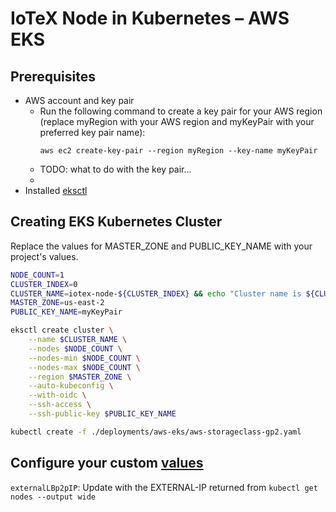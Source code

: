 # IoTeX Node in Kubernetes – AWS EKS

## Prerequisites

- AWS account and key pair
  - Run the following command to create a key pair for your AWS region (replace myRegion with your AWS region and    myKeyPair with your preferred key pair name):
    ```
    aws ec2 create-key-pair --region myRegion --key-name myKeyPair
    ```
  - TODO: what to do with the key pair...
  - 
- Installed [eksctl](https://docs.aws.amazon.com/eks/latest/userguide/eksctl.html)

## Creating EKS Kubernetes Cluster

Replace the values for MASTER_ZONE and PUBLIC_KEY_NAME with your project's values.

```bash
NODE_COUNT=1
CLUSTER_INDEX=0
CLUSTER_NAME=iotex-node-${CLUSTER_INDEX} && echo "Cluster name is ${CLUSTER_NAME}"
MASTER_ZONE=us-east-2
PUBLIC_KEY_NAME=myKeyPair

eksctl create cluster \
    --name $CLUSTER_NAME \
    --nodes $NODE_COUNT \
    --nodes-min $NODE_COUNT \
    --nodes-max $NODE_COUNT \
    --region $MASTER_ZONE \
    --auto-kubeconfig \
    --with-oidc \
    --ssh-access \
    --ssh-public-key $PUBLIC_KEY_NAME

kubectl create -f ./deployments/aws-eks/aws-storageclass-gp2.yaml 
```

## Configure your custom [values](./values.yaml)

`externalLBp2pIP`: Update with the EXTERNAL-IP returned from `kubectl get nodes --output wide`